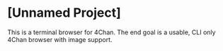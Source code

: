 # [Unnamed Project]

This is a terminal browser for 4Chan. The end goal is a usable, CLI only 4Chan browser with image support.
